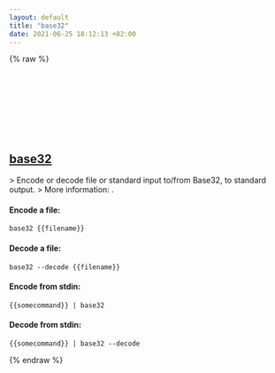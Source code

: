 ```yaml
---
layout: default
title: "base32"
date: 2021-06-25 18:12:13 +02:00
---
```

{% raw %}
<h2 id="base32">
  <a href="/en/common/base32.html">base32</a> <a href="#base32"><svg class="icon">
    <use href="/assets/images/unicode_sprite.svg#link" />
  </svg></a>
</h2>
> Encode or decode file or standard input to/from Base32, to standard output.
> More information: <https://www.gnu.org/software/coreutils/base32>.

#### Encode a file:
```shell
base32 {{filename}}
```
#### Decode a file:
```shell
base32 --decode {{filename}}
```
#### Encode from stdin:
```shell
{{somecommand}} | base32
```
#### Decode from stdin:
```shell
{{somecommand}} | base32 --decode
```
{% endraw %}